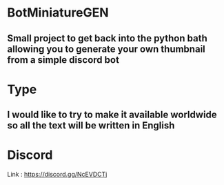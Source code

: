 # BotMiniatureGEN
Small project to get back into the python bath allowing you to generate your own thumbnail from a simple discord bot
---------------
# Type
I would like to try to make it available worldwide so all the text will be written in English
---------------
# Discord
Link : https://discord.gg/NcEVDCTj
